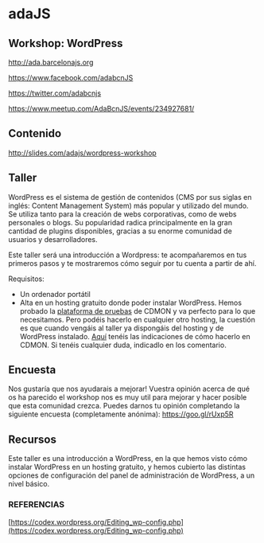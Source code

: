 # adaJS 
 
## Workshop: WordPress 
 
http://ada.barcelonajs.org 
 
https://www.facebook.com/adabcnJS 
 
https://twitter.com/adabcnjs 
 
https://www.meetup.com/AdaBcnJS/events/234927681/ 
 
 
## Contenido 
 
http://slides.com/adajs/wordpress-workshop 
 
## Taller 
 
WordPress es el sistema de gestión de contenidos (CMS por sus siglas en inglés: Content Management System) más popular y utilizado del mundo. Se utiliza tanto para la creación de webs corporativas, como de webs personales o blogs. Su popularidad radica principalmente en la gran cantidad de plugins disponibles, gracias a su enorme comunidad de usuarios y desarrolladores. 
 
Este taller será una introducción a Wordpress: te acompañaremos en tus primeros pasos y te mostraremos cómo seguir por tu cuenta a partir de ahí. 
 
Requisitos:  
* Un ordenador portátil  
* Alta en un hosting gratuito donde poder instalar WordPress. Hemos probado la [plataforma de pruebas](https://www.cdmon.com/ca/hosting/hosting-de-prova) de CDMON y va perfecto para lo que necesitamos. Pero podéis hacerlo en cualquier otro hosting, la cuestión es que cuando vengáis al taller ya dispongáis del hosting y de WordPress instalado. [Aquí](https://docs.google.com/document/d/1qDoEUNs-BRo395T0VtpZvJUmne3neFStusJ0V_v-ufo/edit?usp=sharing) tenéis las indicaciones de cómo hacerlo en CDMON. Si tenéis cualquier duda, indicadlo en los comentario.   
  
## Encuesta 
 
Nos gustaría que nos ayudarais a mejorar! Vuestra opinión acerca de qué os ha parecido el workshop nos es muy util para mejorar y hacer posible que esta comunidad crezca. 
Puedes darnos tu opinión completando la siguiente encuesta (completamente anónima): https://goo.gl/rUxp5R  
 
## Recursos 
 
Este taller es una introducción a WordPress, en la que hemos visto cómo instalar WordPress en un hosting gratuito, y hemos cubierto las distintas opciones de configuración del panel de administración de WordPress, a un nivel básico.  
   
### REFERENCIAS 
  
[https://codex.wordpress.org/Editing_wp-config.php](https://codex.wordpress.org/Editing_wp-config.php)